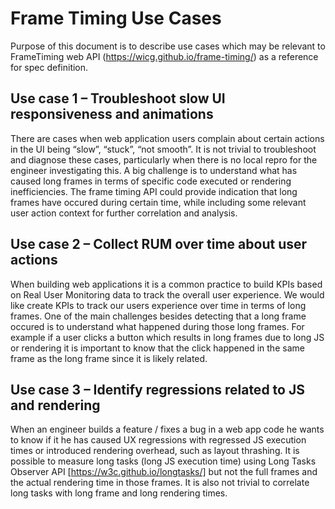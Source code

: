 # Frame Timing Use Cases 
Purpose of this document is to describe use cases which may be relevant to FrameTiming web API (https://wicg.github.io/frame-timing/) as a reference for spec definition. 

## Use case 1 – Troubleshoot slow UI responsiveness and animations  
There are cases when web application users complain about certain actions in the UI being “slow”, “stuck”, “not smooth”. 
It is not trivial to troubleshoot and diagnose these cases, particularly when there is no local repro for the engineer investigating this.
A big challenge is to understand what has caused long frames in terms of specific code executed or rendering inefficiencies.
The frame timing API could provide indication that long frames have occured during certain time, while including some relevant user action context for further correlation and analysis.

## Use case 2 – Collect RUM over time about user actions
When building web applications it is a common practice to build KPIs based on Real User Monitoring data to track the overall user experience.
We would like create KPIs to track our users experience over time in terms of long frames. One of the main challenges besides detecting that a long frame occured is to understand what happened during those long frames. For example if a user clicks a button which results in long frames due to long JS or rendering it is important to know that the click happened in the same frame as the long frame since it is likely related.

## Use case 3 – Identify regressions related to JS and rendering 
When an engineer builds a feature / fixes a bug in a web app code he wants to know if it he has caused UX regressions with regressed JS execution times or introduced rendering overhead, such as layout thrashing. It is possible to measure long tasks (long JS execution time) using Long Tasks Observer API [https://w3c.github.io/longtasks/] but not the full frames and the actual rendering time in those frames. It is also not trivial to correlate long tasks with long frame and long rendering times. 
